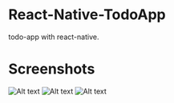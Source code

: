 # React-Native-TodoApp
todo-app with react-native.
# Screenshots
![Alt text](C:\Users\Hamza-pc\Desktop/Screenshot_1521467786?raw=true "Optional Title")
![Alt text](/Screenshot_1521467829?raw=true "Optional Title")
![Alt text](/Screenshot_1521468116?raw=true "Optional Title")
